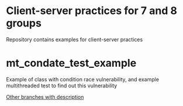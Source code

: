 # Client-server practices for 7 and 8 groups

Repository contains examples for client-server practices

# mt_condate_test_example

Example of class with condition race vulnerability, and example multithreaded test to find out this vulnerability

[Other branches with description](https://github.com/troshab/client_server_java_practice/blob/master/README.md)